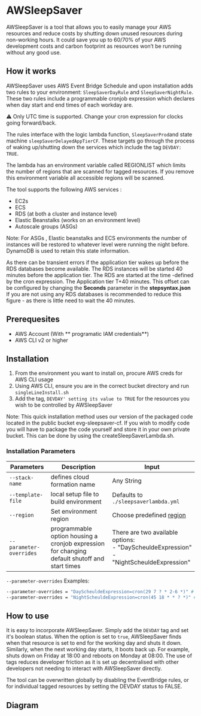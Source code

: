 # AWSleepSaver

AWSleepSaver is a tool that allows you to easily manage your AWS resources and reduce costs by shutting down unused resources during non-working hours. It could save you up to 60/70% of your AWS development  costs and carbon footprint as resources won’t be running without any good use.

## How it works

AWSleepSaver uses AWS Event Bridge Schedule and upon installation adds two rules to your environment: `SleepSaverDayRule` and `SleepSaverNightRule`. These two rules include a programmable cronjob expression which declares when day start and end times of each workday are. 

:warning: Only UTC time is supported. Change your cron expression for clocks going forward/back.

The rules interface with the logic lambda function, `SleepSaverProd`and state machine `sleepSaverDelayedAppTierCF`. These targets go through the process of waking up/shutting down the services which include the tag `DEVDAY: TRUE`.

The lambda has an environment variable called REGIONLIST which limits the number of regions that are scanned for tagged resources. If you remove this environment variable all accessible regions will be scanned.


The tool supports the following AWS services :

- EC2s
- ECS
- RDS (at both a cluster and instance level)
- Elastic Beanstalks (works on an environment level)
- Autoscale groups (ASGs)

Note: For ASGs , Elastic beanstalks and ECS environments the number of instances will be restored to whatever level were running the night before.
DynamoDB is used to retain this state information.

As there can be transient errors if the application tier wakes up before the RDS databases become available. The RDS instances will be started 40 minutes before the application tier.
The RDS are started at the time -defined by the cron expression. The Application tier T+40 minutes. This offset can be configured by changing the **Seconds** parameter in the **stepsyntax.json**  
If you are not using any RDS databases is recommended to reduce this figure - as there is little need to wait the 40 minutes.


## Prerequesites

- AWS Account (With ** programatic IAM credentials**)
- AWS CLI v2 or higher

## Installation

1. From the environment you want to install on, procure AWS creds for AWS CLI usage
2. Using AWS CLI, ensure you are in the correct bucket directory and run `singleLineInstall.sh`
3. Add the tag, `DEVDAY' setting its value to TRUE` for the resources you wish to be controlled  by AWSleepSaver

Note: This quick installation method uses our version of the packaged code located in the public bucket evg-sleepsaver-cf. If you wish 
to modify code you will have to package the code yourself and store it in your own private bucket. This can be done by using the createSleepSaverLambda.sh.

### Installation Parameters

| Parameters | Description | Input |
| --- | --- | --- |
| `--stack-name` | defines cloud formation name | Any String |
| `--template-file` | local setup file to build environment | Defaults to `./sleepsaverlambda.yml` |
| `--region` | Set environment region | Choose predefined [region](https://docs.aws.amazon.com/AmazonRDS/latest/UserGuide/Concepts.RegionsAndAvailabilityZones.html#Concepts.RegionsAndAvailabilityZones.Regions) |
| `--parameter-overrides` | programmable option housing a cronjob expression for changing default shutoff and start times | There are two available options: <br />- "DayScheuldeExpression" <br />- "NightScheuldeExpression" |

`--parameter-overrides` Examples:

```bash
--parameter-overrides = "DayScheuldeExpression=cron(29 7 ? * 2-6 *)" # Read as "at 07:29 turn on, when on days 2-6" (Monday-Friday).
--parameter-overrides = "NightScheuldeExpression=cron(45 18 * * ? *)" # Read as "at 18:45, turn off every day".
```

## How to use

It is easy to incorporate AWSleepSaver. Simply add the `DEVDAY` tag and set it's boolean status. When the option is set to `true`, AWSleepSaver finds when that resource is set to end for the working day and shuts it down. Similarly, when the next working day starts, it boots back up. For example, shuts down on Friday at 18:00 and reboots on Monday at 08:00.
The use of tags reduces developer friction as it is set up decentralised with other developers not needing to interact with AWSleepSaver directly. 

The tool can be overwritten globally by disabling the EventBridge rules, or for individual tagged resources by setting the DEVDAY status to FALSE.

## Diagram

<!--Waiting on advice-->

